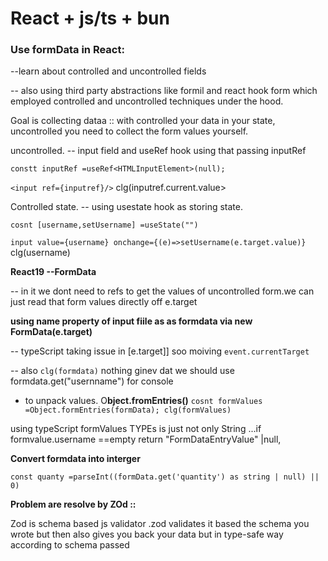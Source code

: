 # React + js/ts + bun

### Use formData in React:
--learn about controlled and uncontrolled fields 

-- also using third party abstractions like formil and react hook form which employed controlled and uncontrolled techniques under the hood.

Goal is collecting dataa :: with controlled your data in  your state, uncontrolled you need to collect the form values yourself.

uncontrolled. -- input field and useRef hook using that passing inputRef

`﻿constt inputRef =useRef<HTMLInputElement>(null);` 

`﻿<input ref={inputref}/>`  clg(inputref.current.value>

Controlled state. -- using usestate hook as storing state. 

`﻿cosnt [username,setUsername] =useState("")` 

`﻿input value={username} onchange={(e)=>setUsername(e.target.value)}`  clg(username)



**React19 --FormData**

-- in it we dont need to refs to get the values of uncontrolled form.we can just read that form values directly off e.target

**using name property of input fiile as as formdata via new FormData(e.target)**

-- typeScript taking issue in [e.target]] soo moiving `﻿event.currentTarget` 

--  also `﻿clg(formdata)`  nothing ginev dat we should use formdata.get("usernname") for console

-  to unpack values. O**bject.fromEntries()**
`﻿cosnt formValues =Object.formEntries(formData); clg(formValues)` 

using typeScript formValues TYPEs is just not only String ...if formvalue.username ==empty return "FormDataEntryValue" |null,

**Convert formdata into interger**

`﻿const quanty =parseInt((formData.get('quantity') as string | null) || 0)` 



**Problem are resolve by ZOd ::**

Zod is schema based js validator .zod validates it based the schema you wrote but then also gives you back your data but in type-safe way according to schema passed

